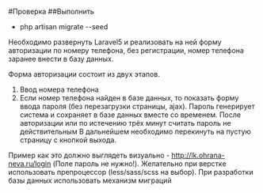 #Проверка
##Выполнить
- php artisan migrate --seed

Необходимо развернуть Laravel5 и реализовать на ней форму авторизации по номеру телефона, без регистрации, номер телефона заранее внести в базу данных.

Форма авторизации состоит из двух этапов.
1. Ввод номера телефона
2. Если номер телефона найден в базе данных, то показать форму ввода пароля (без перезагрузки страницы, ajax).
Пароль генерирует система и сохраняет в базе данных вместе со временем.
После авторизации или по истечению трёх минут считать пароль не действительным
В дальнейшем необходимо перекинуть на пустую страницу с кнопкой выхода.

Пример как это должно выглядеть визуально - http://lk.ohrana-neva.ru/login (Поле пароль не нужно!).
Желательно при верстке использовать препроцессор (less/sass/scss на выбор).
При разработки базы данных использовать механизм миграций
